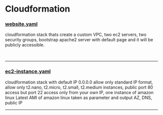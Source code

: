 # Cloudformation

### [website.yaml](https://github.com/Aishabs/Cloudformation/blob/acf697fdcc488e838ec924fed73b0cb2b51f4dbe/website.yml) 
cloudformation stack thats create a custom VPC, two ec2 servers, two security groups, bootstrap apache2 server with default page 
and it will be publicly accessible.

</br>

---

### [ec2-instance.yaml](https://github.com/Aishabs/Cloudformation/blob/acf697fdcc488e838ec924fed73b0cb2b51f4dbe/ec2-instance.yaml) 
cloudformation stack with default IP 0.0.0.0 allow only standard IP format, allow only t2.nano, t2.micro, t2.small, t2.medium instances, public port 80 access but port 22 access only from your own IP, one instance of amazon linux Latest AMI of amazon linux taken as 
parameter and output AZ, DNS, public IP
</br>

---
